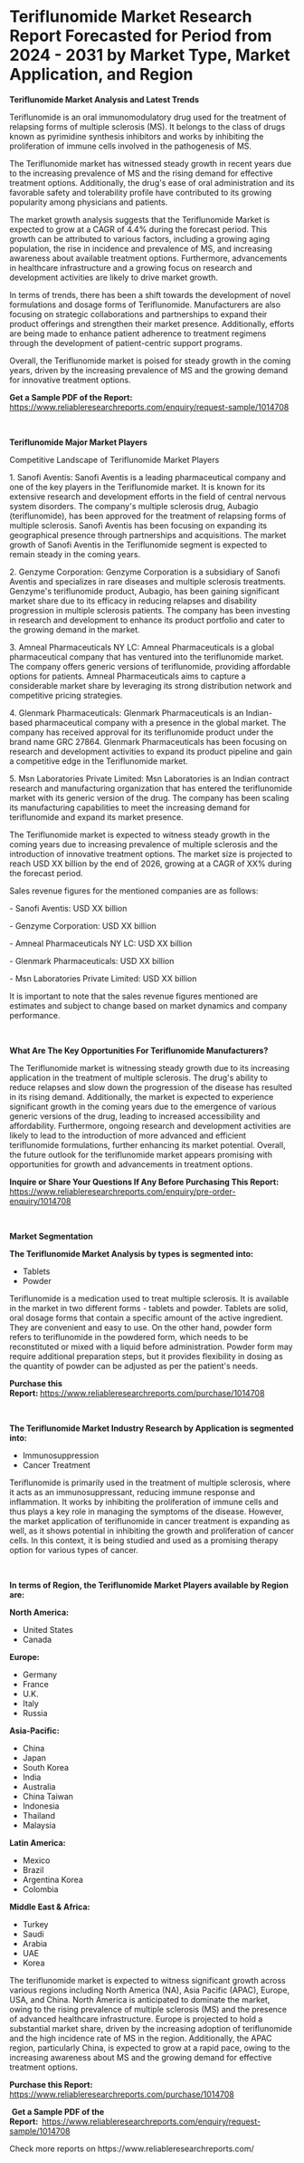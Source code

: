 <p><h1>Teriflunomide Market Research Report Forecasted for Period from 2024 -  2031 by Market Type, Market Application, and Region</h1></p><p><strong>Teriflunomide Market Analysis and Latest Trends</strong></p>
<p><p>Teriflunomide is an oral immunomodulatory drug used for the treatment of relapsing forms of multiple sclerosis (MS). It belongs to the class of drugs known as pyrimidine synthesis inhibitors and works by inhibiting the proliferation of immune cells involved in the pathogenesis of MS.</p><p>The Teriflunomide market has witnessed steady growth in recent years due to the increasing prevalence of MS and the rising demand for effective treatment options. Additionally, the drug's ease of oral administration and its favorable safety and tolerability profile have contributed to its growing popularity among physicians and patients.</p><p>The market growth analysis suggests that the Teriflunomide Market is expected to grow at a CAGR of 4.4% during the forecast period. This growth can be attributed to various factors, including a growing aging population, the rise in incidence and prevalence of MS, and increasing awareness about available treatment options. Furthermore, advancements in healthcare infrastructure and a growing focus on research and development activities are likely to drive market growth.</p><p>In terms of trends, there has been a shift towards the development of novel formulations and dosage forms of Teriflunomide. Manufacturers are also focusing on strategic collaborations and partnerships to expand their product offerings and strengthen their market presence. Additionally, efforts are being made to enhance patient adherence to treatment regimens through the development of patient-centric support programs.</p><p>Overall, the Teriflunomide market is poised for steady growth in the coming years, driven by the increasing prevalence of MS and the growing demand for innovative treatment options.</p></p>
<p><strong>Get a Sample PDF of the Report:&nbsp;</strong> <a href="https://www.reliableresearchreports.com/enquiry/request-sample/1014708">https://www.reliableresearchreports.com/enquiry/request-sample/1014708</a></p>
<p>&nbsp;</p>
<p><strong>Teriflunomide Major Market Players</strong></p>
<p><p>Competitive Landscape of Teriflunomide Market Players</p><p>1. Sanofi Aventis: Sanofi Aventis is a leading pharmaceutical company and one of the key players in the Teriflunomide market. It is known for its extensive research and development efforts in the field of central nervous system disorders. The company's multiple sclerosis drug, Aubagio (teriflunomide), has been approved for the treatment of relapsing forms of multiple sclerosis. Sanofi Aventis has been focusing on expanding its geographical presence through partnerships and acquisitions. The market growth of Sanofi Aventis in the Teriflunomide segment is expected to remain steady in the coming years.</p><p>2. Genzyme Corporation: Genzyme Corporation is a subsidiary of Sanofi Aventis and specializes in rare diseases and multiple sclerosis treatments. Genzyme's teriflunomide product, Aubagio, has been gaining significant market share due to its efficacy in reducing relapses and disability progression in multiple sclerosis patients. The company has been investing in research and development to enhance its product portfolio and cater to the growing demand in the market.</p><p>3. Amneal Pharmaceuticals NY LC: Amneal Pharmaceuticals is a global pharmaceutical company that has ventured into the teriflunomide market. The company offers generic versions of teriflunomide, providing affordable options for patients. Amneal Pharmaceuticals aims to capture a considerable market share by leveraging its strong distribution network and competitive pricing strategies.</p><p>4. Glenmark Pharmaceuticals: Glenmark Pharmaceuticals is an Indian-based pharmaceutical company with a presence in the global market. The company has received approval for its teriflunomide product under the brand name GRC 27864. Glenmark Pharmaceuticals has been focusing on research and development activities to expand its product pipeline and gain a competitive edge in the Teriflunomide market.</p><p>5. Msn Laboratories Private Limited: Msn Laboratories is an Indian contract research and manufacturing organization that has entered the teriflunomide market with its generic version of the drug. The company has been scaling its manufacturing capabilities to meet the increasing demand for teriflunomide and expand its market presence.</p><p>The Teriflunomide market is expected to witness steady growth in the coming years due to increasing prevalence of multiple sclerosis and the introduction of innovative treatment options. The market size is projected to reach USD XX billion by the end of 2026, growing at a CAGR of XX% during the forecast period.</p><p>Sales revenue figures for the mentioned companies are as follows:</p><p>- Sanofi Aventis: USD XX billion</p><p>- Genzyme Corporation: USD XX billion</p><p>- Amneal Pharmaceuticals NY LC: USD XX billion</p><p>- Glenmark Pharmaceuticals: USD XX billion</p><p>- Msn Laboratories Private Limited: USD XX billion</p><p>It is important to note that the sales revenue figures mentioned are estimates and subject to change based on market dynamics and company performance.</p></p>
<p>&nbsp;</p>
<p><strong>What Are The Key Opportunities For Teriflunomide Manufacturers?</strong></p>
<p><p>The Teriflunomide market is witnessing steady growth due to its increasing application in the treatment of multiple sclerosis. The drug's ability to reduce relapses and slow down the progression of the disease has resulted in its rising demand. Additionally, the market is expected to experience significant growth in the coming years due to the emergence of various generic versions of the drug, leading to increased accessibility and affordability. Furthermore, ongoing research and development activities are likely to lead to the introduction of more advanced and efficient teriflunomide formulations, further enhancing its market potential. Overall, the future outlook for the teriflunomide market appears promising with opportunities for growth and advancements in treatment options.</p></p>
<p><strong>Inquire or Share Your Questions If Any Before Purchasing This Report:</strong> <a href="https://www.reliableresearchreports.com/enquiry/pre-order-enquiry/1014708">https://www.reliableresearchreports.com/enquiry/pre-order-enquiry/1014708</a></p>
<p>&nbsp;</p>
<p><strong>Market Segmentation</strong></p>
<p><strong>The Teriflunomide Market Analysis by types is segmented into:</strong></p>
<p><ul><li>Tablets</li><li>Powder</li></ul></p>
<p><p>Teriflunomide is a medication used to treat multiple sclerosis. It is available in the market in two different forms - tablets and powder. Tablets are solid, oral dosage forms that contain a specific amount of the active ingredient. They are convenient and easy to use. On the other hand, powder form refers to teriflunomide in the powdered form, which needs to be reconstituted or mixed with a liquid before administration. Powder form may require additional preparation steps, but it provides flexibility in dosing as the quantity of powder can be adjusted as per the patient's needs.</p></p>
<p><strong>Purchase this Report:&nbsp;</strong><a href="https://www.reliableresearchreports.com/purchase/1014708">https://www.reliableresearchreports.com/purchase/1014708</a></p>
<p>&nbsp;</p>
<p><strong>The Teriflunomide Market Industry Research by Application is segmented into:</strong></p>
<p><ul><li>Immunosuppression</li><li>Cancer Treatment</li></ul></p>
<p><p>Teriflunomide is primarily used in the treatment of multiple sclerosis, where it acts as an immunosuppressant, reducing immune response and inflammation. It works by inhibiting the proliferation of immune cells and thus plays a key role in managing the symptoms of the disease. However, the market application of teriflunomide in cancer treatment is expanding as well, as it shows potential in inhibiting the growth and proliferation of cancer cells. In this context, it is being studied and used as a promising therapy option for various types of cancer.</p></p>
<p>&nbsp;</p>
<p><strong>In terms of Region, the Teriflunomide Market Players available by Region are:</strong></p>
<p>
    <p> <strong> North America: </strong>
        <ul>
            <li>United States</li>
            <li>Canada</li>
        </ul>
        </p> 
    <p> <strong> Europe: </strong>
        <ul>
            <li>Germany</li>
            <li>France</li>
            <li>U.K.</li>
            <li>Italy</li>
            <li>Russia</li>
        </ul>
        </p> 
    <p> <strong> Asia-Pacific: </strong>
        <ul>
            <li>China</li>
            <li>Japan</li>
            <li>South Korea</li>
            <li>India</li>
            <li>Australia</li>
            <li>China Taiwan</li>
            <li>Indonesia</li>
            <li>Thailand</li>
            <li>Malaysia</li>
        </ul>
        </p> 
    <p> <strong> Latin America: </strong>
        <ul>
            <li>Mexico</li>
            <li>Brazil</li>
            <li>Argentina Korea</li>
            <li>Colombia</li>
        </ul>
        </p> 
    <p> <strong> Middle East & Africa: </strong>
        <ul>
            <li>Turkey</li>
            <li>Saudi</li>
            <li>Arabia</li>
            <li>UAE</li>
            <li>Korea</li>
        </ul>
    </p>
    </p>
<p><p>The teriflunomide market is expected to witness significant growth across various regions including North America (NA), Asia Pacific (APAC), Europe, USA, and China. North America is anticipated to dominate the market, owing to the rising prevalence of multiple sclerosis (MS) and the presence of advanced healthcare infrastructure. Europe is projected to hold a substantial market share, driven by the increasing adoption of teriflunomide and the high incidence rate of MS in the region. Additionally, the APAC region, particularly China, is expected to grow at a rapid pace, owing to the increasing awareness about MS and the growing demand for effective treatment options.</p></p>
<p><strong>Purchase this Report: </strong><a href="https://www.reliableresearchreports.com/purchase/1014708">https://www.reliableresearchreports.com/purchase/1014708</a></p>
<p>&nbsp;<strong>Get a Sample PDF of the Report:&nbsp;&nbsp;</strong><a href="https://www.reliableresearchreports.com/enquiry/request-sample/1014708">https://www.reliableresearchreports.com/enquiry/request-sample/1014708</a></p>
<p><strong></strong></p>
<p>Check more reports on https://www.reliableresearchreports.com/</p>